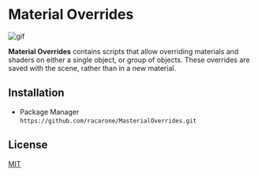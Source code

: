 Material Overrides
====

![gif](https://media.giphy.com/media/0ssAhYXTP5l6PDig29/giphy.gif)

**Material Overrides** contains scripts that allow overriding materials and shaders on either a single object, or group of objects. These overrides are saved with the scene, rather than in a new material.

Installation
------------

  - Package Manager `https://github.com/racarone/MasterialOverrides.git`

License
-------

[MIT](LICENSE.md)
